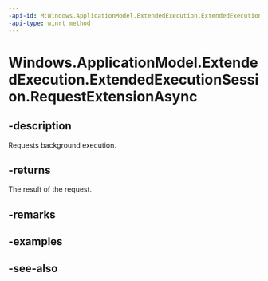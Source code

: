 ```yaml
---
-api-id: M:Windows.ApplicationModel.ExtendedExecution.ExtendedExecutionSession.RequestExtensionAsync
-api-type: winrt method
---
```


<!-- Method syntax
public Windows.Foundation.IAsyncOperation<Windows.ApplicationModel.ExtendedExecution.ExtendedExecutionResult> RequestExtensionAsync()
-->

# Windows.ApplicationModel.ExtendedExecution.ExtendedExecutionSession.RequestExtensionAsync

## -description
Requests background execution.

## -returns
The result of the request.

## -remarks

## -examples

## -see-also
